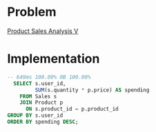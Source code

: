 # Problem

[Product Sales Analysis V](https://leetcode.com/problems/product-sales-analysis-v/)

# Implementation

```sql
-- 649ms 100.00% 0B 100.00%
  SELECT s.user_id,
         SUM(s.quantity * p.price) AS spending
    FROM Sales s
    JOIN Product p
      ON s.product_id = p.product_id
GROUP BY s.user_id
ORDER BY spending DESC;
```
